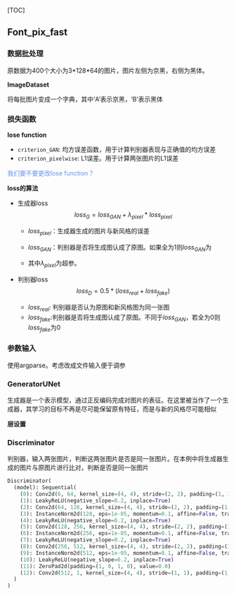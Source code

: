 [TOC]

## Font_pix_fast

### 数据批处理

原数据为400个大小为3\*128\*64的图片，图片左侧为京黑，右侧为黑体。

**ImageDataset**

将每批图片变成一个字典，其中‘A’表示京黑，‘B’表示黑体



### 损失函数

**lose function**

* `criterion_GAN`: 均方误差函数，用于计算判别器表现与正确值的均方误差
* `criterion_pixelwise`: L1误差。用于计算两张图片的L1误差

<font color='cornflowerblue'>我们要不要更改lose function？</font>



**loss的算法**

* 生成器loss
  $$
  loss_G = loss_{GAN} + \lambda_{pixel} * loss_{pixel}
  $$
  

  * $loss_{pixel}$：生成器生成的图片与新风格的误差
  * $loss_{GAN}$：判别器是否将生成图认成了原图。如果全为1则$loss_{GAN}$为

  * 其中$\lambda_{pixel}$为超参。



* 判别器loss
  $$
  loss_D = 0.5 * (loss_{real} + loss_{fake})
  $$
  

  * $loss_{real}$: 判别器是否认为原图和新风格图为同一张图
  * $loss_{fake}$:判别器是否将生成图认成了原图。不同于$loss_{GAN}$，若全为0则$loss_{fake}$为0









### 参数输入

使用argparse。考虑改成文件输入便于调参



### GeneratorUNet

生成器是一个表示模型，通过正反编码完成对图片的表征。在这里被当作了一个生成器，其学习的目标不再是尽可能保留原有特征，而是与新的风格尽可能相似



**层设置**





### Discriminator

判别器，输入两张图片，判断这两张图片是否是同一张图片。在本例中将生成器生成的图片与原图片进行比对，判断是否是同一张图片



```python
Discriminator(
  (model): Sequential(
    (0): Conv2d(6, 64, kernel_size=(4, 4), stride=(2, 2), padding=(1, 1))
    (1): LeakyReLU(negative_slope=0.2, inplace=True)
    (2): Conv2d(64, 128, kernel_size=(4, 4), stride=(2, 2), padding=(1, 1))
    (3): InstanceNorm2d(128, eps=1e-05, momentum=0.1, affine=False, track_running_stats=False)
    (4): LeakyReLU(negative_slope=0.2, inplace=True)
    (5): Conv2d(128, 256, kernel_size=(4, 4), stride=(2, 2), padding=(1, 1))
    (6): InstanceNorm2d(256, eps=1e-05, momentum=0.1, affine=False, track_running_stats=False)
    (7): LeakyReLU(negative_slope=0.2, inplace=True)
    (8): Conv2d(256, 512, kernel_size=(4, 4), stride=(2, 2), padding=(1, 1))
    (9): InstanceNorm2d(512, eps=1e-05, momentum=0.1, affine=False, track_running_stats=False)
    (10): LeakyReLU(negative_slope=0.2, inplace=True)
    (11): ZeroPad2d(padding=(1, 0, 1, 0), value=0.0)
    (12): Conv2d(512, 1, kernel_size=(4, 4), stride=(1, 1), padding=(1, 1), bias=False)
  )
)
```



















